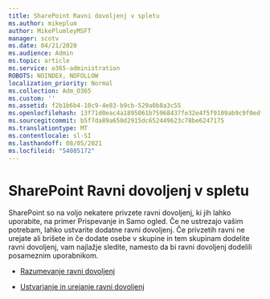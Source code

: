```yaml
---
title: SharePoint Ravni dovoljenj v spletu
ms.author: mikeplum
author: MikePlumleyMSFT
manager: scotv
ms.date: 04/21/2020
ms.audience: Admin
ms.topic: article
ms.service: o365-administration
ROBOTS: NOINDEX, NOFOLLOW
localization_priority: Normal
ms.collection: Adm_O365
ms.custom: ''
ms.assetid: f2b1b6b4-10c9-4e83-b9cb-529a0b8a3c55
ms.openlocfilehash: 13f71d0eac4a1895061b75968437fe32e4f5f9109ab9c9f0edfe371d7d0c995c
ms.sourcegitcommit: b5f7da89a650d2915dc652449623c78be6247175
ms.translationtype: MT
ms.contentlocale: sl-SI
ms.lasthandoff: 08/05/2021
ms.locfileid: "54085172"
---
```

# <a name="sharepoint-online-permission-levels"></a>SharePoint Ravni dovoljenj v spletu

SharePoint so na voljo nekatere privzete ravni dovoljenj, ki jih lahko uporabite, na primer Prispevanje in Samo ogled. Če ne ustrezajo vašim potrebam, lahko ustvarite dodatne ravni dovoljenj. Če privzetih ravni ne urejate ali brišete in če dodate osebe v skupine in tem skupinam dodelite ravni dovoljenj, vam najlažje sledite, namesto da bi ravni dovoljenj dodelili posameznim uporabnikom.
  
- [Razumevanje ravni dovoljenj](https://go.microsoft.com/fwlink/?linkid=867071)
    
- [Ustvarjanje in urejanje ravni dovoljenj](https://go.microsoft.com/fwlink/?linkid=867072)
    

